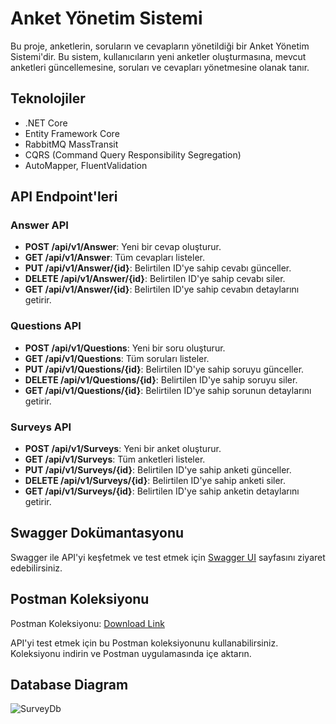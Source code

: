 # Anket Yönetim Sistemi

Bu proje, anketlerin, soruların ve cevapların yönetildiği bir Anket Yönetim Sistemi'dir. Bu sistem, kullanıcıların yeni anketler oluşturmasına, mevcut anketleri güncellemesine, soruları ve cevapları yönetmesine olanak tanır.

## Teknolojiler
- .NET Core
- Entity Framework Core
- RabbitMQ MassTransit
- CQRS (Command Query Responsibility Segregation)
- AutoMapper, FluentValidation

## API Endpoint'leri

### Answer API

- **POST /api/v1/Answer**: Yeni bir cevap oluşturur.
- **GET /api/v1/Answer**: Tüm cevapları listeler.
- **PUT /api/v1/Answer/{id}**: Belirtilen ID'ye sahip cevabı günceller.
- **DELETE /api/v1/Answer/{id}**: Belirtilen ID'ye sahip cevabı siler.
- **GET /api/v1/Answer/{id}**: Belirtilen ID'ye sahip cevabın detaylarını getirir.

### Questions API

- **POST /api/v1/Questions**: Yeni bir soru oluşturur.
- **GET /api/v1/Questions**: Tüm soruları listeler.
- **PUT /api/v1/Questions/{id}**: Belirtilen ID'ye sahip soruyu günceller.
- **DELETE /api/v1/Questions/{id}**: Belirtilen ID'ye sahip soruyu siler.
- **GET /api/v1/Questions/{id}**: Belirtilen ID'ye sahip sorunun detaylarını getirir.

### Surveys API

- **POST /api/v1/Surveys**: Yeni bir anket oluşturur.
- **GET /api/v1/Surveys**: Tüm anketleri listeler.
- **PUT /api/v1/Surveys/{id}**: Belirtilen ID'ye sahip anketi günceller.
- **DELETE /api/v1/Surveys/{id}**: Belirtilen ID'ye sahip anketi siler.
- **GET /api/v1/Surveys/{id}**: Belirtilen ID'ye sahip anketin detaylarını getirir.

## Swagger Dokümantasyonu
Swagger ile API'yi keşfetmek ve test etmek için [Swagger UI](https://senswisecase.mustafaoge.com/swagger) sayfasını ziyaret edebilirsiniz.

## Postman Koleksiyonu

Postman Koleksiyonu: [Download Link](https://github.com/MustafaOge/SurveyManagementCase/releases/download/V1/Survey.Managment.API.postman_collection.json)

API'yi test etmek için bu Postman koleksiyonunu kullanabilirsiniz. Koleksiyonu indirin ve Postman uygulamasında içe aktarın.

## Database Diagram
![SurveyDb](https://github.com/user-attachments/assets/8b2b59cd-7a6d-49f6-89f5-dadfb4ec5ab7)

